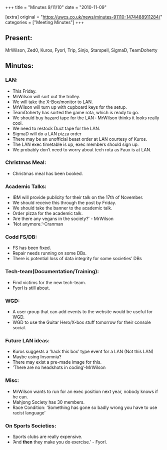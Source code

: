 +++
title = "Minutes 9/11/10"
date = "2010-11-09"

[extra]
original = "https://uwcs.co.uk/news/minutes-91110-1474488911284/"    
categories = ["Meeting Minutes"]
+++

## Present:

MrWilson, Zed0, Kuros, Fyorl, Trip, Sinjo, Starspell, SigmaD, TeamDoherty

## Minutes:

### LAN:

  - This Friday.
  - MrWilson will sort out the trolley.
  - We will take the X-Box/monitor to LAN.
  - MrWilson will turn up with cupboard keys for the setup.
  - TeamDoherty has sorted the game rota, which is ready to go.
  - We should buy hazard tape for the LAN : MrWilson thinks it looks really cool.
  - We need to restock Duct tape for the LAN.
  - SigmaD will do a LAN pizza order
  - There may be an unofficial beast order at LAN courtesy of Kuros.
  - The LAN exec timetable is up, exec members should sign up.
  - We probably don’t need to worry about tech rota as Faux is at LAN.

### Christmas Meal:

  - Christmas meal has been booked.

### Academic Talks:

  - IBM will provide publicity for their talk on the 17th of November.
  - We should receive this through the post by Friday.
  - We should take the banner to the academic talk.
  - Order pizza for the academic talk.
  - ’Are there any vegans in the society?’ - MrWilson
  - ’Not anymore.’-Cranman

### Codd FS/DB:

  - FS has been fixed.
  - Repair needs running on some DBs.
  - There is potential loss of data integrity for some societies’ DBs

### Tech-team(Documentation/Training):

  - Find victims for the new tech-team.
  - Fyorl is still about.

### WGD:

  - A user group that can add events to the website would be useful for WGD.
  - WGD to use the Guitar Hero/X-box stuff tomorrow for their console social.

### Future LAN ideas:

  - Kuros suggests a ‘hack this box’ type event for a LAN (Not this LAN)
  - Maybe using Insomnia?
  - There may exist a pre-made image for this.
  - ’There are no headshots in coding’-MrWilson

### Misc:

  - MrWilson wants to run for an exec position next year, nobody knows if he can.
  - Mahjong Society has 30 members.
  - Race Condition: ‘Something has gone so badly wrong you have to use racist language’

### On Sports Societies:

  - Sports clubs are really expensive.
  - ’And **then** they make you do exercise.’ - Fyorl.
